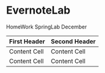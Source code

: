 # EvernoteLab
HomeWork SpringLab December


| First Header  | Second Header |
| ------------- | ------------- |
| Content Cell  | Content Cell  |
| Content Cell  | Content Cell  |